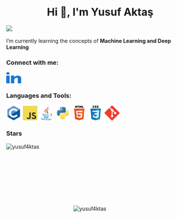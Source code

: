 <h1 align="center">Hi 👋, I'm Yusuf Aktaş</h1>


![](https://media0.giphy.com/media/v1.Y2lkPTc5MGI3NjExa3ZlZmQ2Nmwwd3BkNXBjdTBxd3RoZmMwMjVsYnQ2bDBmZjBpaWx6eiZlcD12MV9pbnRlcm5hbF9naWZfYnlfaWQmY3Q9Zw/r6vs6u9NngyiANYCRI/giphy.webp)


 I’m currently learning the concepts of **Machine Learning and Deep Learning**



</div><h3 align="left">Connect with me:</h3>
<p align="left">
<a href="https://linkedin.com/in/https://www.linkedin.com/in/yusuf-aktass/" target="blank"><img align="center" src="https://raw.githubusercontent.com/teamedwardforever/Readme-Generator/71f25dd8b98329b168142a6b782a107b75eab178/svg/Social/linked-in-alt.svg" alt="https://www.linkedin.com/in/yusuf-aktass/" height="30" width="40" /></a></p>

<h3 align="left">Languages and Tools:</h3>
<p align="left">
<img src="https://raw.githubusercontent.com/teamedwardforever/Readme-Generator/71f25dd8b98329b168142a6b782a107b75eab178/svg/Skills/Languages/c-original.svg" alt="C" width="40" height="40"/>
<img src="https://raw.githubusercontent.com/teamedwardforever/Readme-Generator/71f25dd8b98329b168142a6b782a107b75eab178/svg/Skills/Languages/javascript-original.svg" alt="Javascript" width="40" height="40"/>
<img src="https://raw.githubusercontent.com/teamedwardforever/Readme-Generator/71f25dd8b98329b168142a6b782a107b75eab178/svg/Skills/Languages/java-original.svg" alt="Java" width="40" height="40"/>
<img src="https://raw.githubusercontent.com/teamedwardforever/Readme-Generator/71f25dd8b98329b168142a6b782a107b75eab178/svg/Skills/Languages/python-original.svg" alt="Python" width="40" height="40"/>
<img src="https://raw.githubusercontent.com/teamedwardforever/Readme-Generator/71f25dd8b98329b168142a6b782a107b75eab178/svg/Skills/Frontend/html5-original-wordmark.svg" alt="HTML" width="40" height="40"/>
<img src="https://raw.githubusercontent.com/teamedwardforever/Readme-Generator/71f25dd8b98329b168142a6b782a107b75eab178/svg/Skills/Frontend/css3-original-wordmark.svg" alt="Css" width="40" height="40"/>
<img src="https://raw.githubusercontent.com/teamedwardforever/Readme-Generator/71f25dd8b98329b168142a6b782a107b75eab178/svg/Skills/Other/git-scm-icon.svg" alt="Git" width="40" height="40"/>
</p>

<h3 align="left">Stars</h3>
<img align="left" height="250em" width="180em" src="https://github-readme-stats.vercel.app/api/top-langs/?username=yusuf4ktas&langs_count=8&theme=dark" alt=yusuf4ktas />
<br/>
<br/><br/><br/><br/><br/><br/><br/><br/>
<p align="left"> <img src="https://komarev.com/ghpvc/?username=yusuf4ktas&label=Profile%20views&color=0e75b6&style=flat" alt="yusuf4ktas" /> </p>
